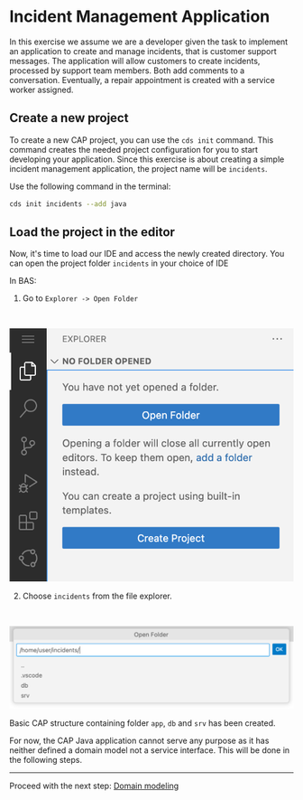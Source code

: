 # Incident Management Application

In this exercise we assume we are a developer given the task to implement an application to create and manage incidents, that is customer support messages.
The application will allow customers to create incidents, processed by support team members. Both add comments to a conversation. Eventually, a repair appointment is created with a service worker assigned.

## Create a new project

To create a new CAP project, you can use the `cds init` command. This command creates the needed project configuration for you to start developing your application. Since this exercise is about creating a simple incident management application, the project name will be `incidents`.

Use the following command in the terminal:
```sh
cds init incidents --add java
```

## Load the project in the editor

Now, it's time to load our IDE and access the newly created directory.
You can open the project folder `incidents` in your choice of IDE

In BAS:

1. Go to `Explorer -> Open Folder`
<br/>

![Open Folder](./assets/open_folder.png)
<br/>

2. Choose `incidents` from the file explorer.
<br/>

![Open Application](./assets/incidents_mgmt_java.png)
<br/>

Basic CAP structure containing folder `app`, `db` and `srv` has been created. 

For now, the CAP Java application cannot serve any purpose as it has neither defined a domain model not a service interface. This will be done in the following steps.


***

Proceed with the next step: [Domain modeling](03_java_domain_modeling.md)